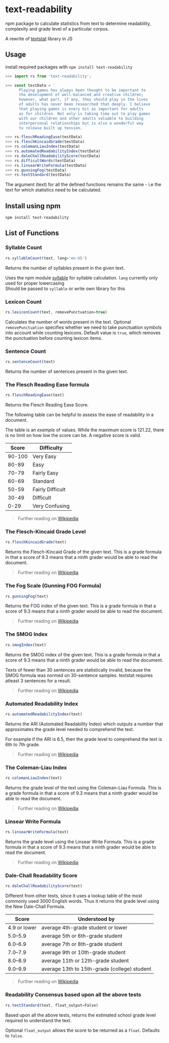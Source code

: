 # text-readability 
npm package to calculate statistics from text to determine readability, complexity and grade level of a particular corpus.

A rewrite of [textstat](https://github.com/shivam5992/textstat) library in JS

## Usage

install required packages with `npm install text-readability`

```javascript
>>> import rs from 'text-readability';

>>> const testData = `
      Playing games has always been thought to be important to 
      the development of well-balanced and creative children; 
      however, what part, if any, they should play in the lives 
      of adults has never been researched that deeply. I believe 
      that playing games is every bit as important for adults 
      as for children. Not only is taking time out to play games 
      with our children and other adults valuable to building 
      interpersonal relationships but is also a wonderful way 
      to release built up tension. `

>>> rs.fleschReadingEase(testData)
>>> rs.fleschKincaidGrade(testData)
>>> rs.colemanLiauIndex(testData)
>>> rs.automatedReadabilityIndex(testData)
>>> rs.daleChallReadabilityScore(testData)
>>> rs.difficultWords(testData)
>>> rs.linsearWriteFormula(testData)
>>> rs.gunningFog(testData)
>>> rs.textStandard(testData)
```

The argument (text) for all the defined functions remains the same -
i.e the text for which statistics need to be calculated.

## Install using npm

```shell
npm install text-readability
```

## List of Functions

### Syllable Count

```javascript
rs.syllableCount(text, lang='en-US')
```

Returns the number of syllables present in the given text.

Uses the npm module [syllable](https://github.com/words/syllable)
for syllable calculation. `lang` currently only used for proper lowercasing  
Should be passed to `syllable` or write own library for this

### Lexicon Count

```javascript
rs.lexiconCount(text, removePunctuation=true)
```

Calculates the number of words present in the text.
Optional `removePunctuation` specifies whether we need to take
punctuation symbols into account while counting lexicons.
Default value is `true`, which removes the punctuation
before counting lexicon items.

### Sentence Count

```javascript
rs.sentenceCount(text)
```

Returns the number of sentences present in the given text.


### The Flesch Reading Ease formula

```javascript
rs.fleschReadingEase(text)
```

Returns the Flesch Reading Ease Score.

The following table can be helpful to assess the ease of
readability in a document.

The table is an _example_ of values. While the
maximum score is 121.22, there is no limit on how low
the score can be. A negative score is valid.

| Score |    Difficulty     |
|-------|-------------------|
|90-100 | Very Easy         |
| 80-89 | Easy              |
| 70-79 | Fairly Easy       |
| 60-69 | Standard          |
| 50-59 | Fairly Difficult  |
| 30-49 | Difficult         |
| 0-29  | Very Confusing    |

> Further reading on
[Wikipedia](https://en.wikipedia.org/wiki/Flesch%E2%80%93Kincaid_readability_tests#Flesch_reading_ease)

### The Flesch-Kincaid Grade Level

```javascript
rs.fleschKincaidGrade(text)
```

Returns the Flesch-Kincaid Grade of the given text. This is a grade
formula in that a score of 9.3 means that a ninth grader would be able to
read the document.

> Further reading on
[Wikipedia](https://en.wikipedia.org/wiki/Flesch%E2%80%93Kincaid_readability_tests#Flesch%E2%80%93Kincaid_grade_level)

### The Fog Scale (Gunning FOG Formula)

```javascript
rs.gunningFog(text)
```

Returns the FOG index of the given text. This is a grade formula in that
a score of 9.3 means that a ninth grader would be able to read the document.

> Further reading on
[Wikipedia](https://en.wikipedia.org/wiki/Gunning_fog_index)

### The SMOG Index

```javascript
rs.smogIndex(text)
```

Returns the SMOG index of the given text. This is a grade formula in that
a score of 9.3 means that a ninth grader would be able to read the document.

Texts of fewer than 30 sentences are statistically invalid, because
the SMOG formula was normed on 30-sentence samples. textstat requires atleast
3 sentences for a result.

> Further reading on
[Wikipedia](https://en.wikipedia.org/wiki/SMOG)

### Automated Readability Index

```javascript
rs.automatedReadabilityIndex(text)
```

Returns the ARI (Automated Readability Index) which outputs
a number that approximates the grade level needed to
comprehend the text.

For example if the ARI is 6.5, then the grade level to comprehend
the text is 6th to 7th grade.

> Further reading on
[Wikipedia](https://en.wikipedia.org/wiki/Automated_readability_index)

### The Coleman-Liau Index

```javascript
rs.colemanLiauIndex(text)
```

Returns the grade level of the text using the Coleman-Liau Formula. This is
a grade formula in that a score of 9.3 means that a ninth grader would be
able to read the document.

> Further reading on
[Wikipedia](https://en.wikipedia.org/wiki/Coleman%E2%80%93Liau_index)

### Linsear Write Formula

```javascript
rs.linsearWriteFormula(text)
```

Returns the grade level using the Linsear Write Formula. This is
a grade formula in that a score of 9.3 means that a ninth grader would be
able to read the document.

> Further reading on
[Wikipedia](https://en.wikipedia.org/wiki/Linsear_Write)

### Dale-Chall Readability Score

```javascript
rs.daleChallReadabilityScore(text)
```

Different from other tests, since it uses a lookup table
of the most commonly used 3000 English words. Thus it returns
the grade level using the New Dale-Chall Formula.

| Score       |  Understood by                                |
|-------------|-----------------------------------------------|
|4.9 or lower | average 4th-grade student or lower            |
|  5.0–5.9    | average 5th or 6th-grade student              |
|  6.0–6.9    | average 7th or 8th-grade student              |
|  7.0–7.9    | average 9th or 10th-grade student             |
|  8.0–8.9    | average 11th or 12th-grade student            |
|  9.0–9.9    | average 13th to 15th-grade (college) student  |

> Further reading on
[Wikipedia](https://en.wikipedia.org/wiki/Dale%E2%80%93Chall_readability_formula)

### Readability Consensus based upon all the above tests

```javascript
rs.textStandard(text, float_output=False)
```

Based upon all the above tests, returns the estimated school
grade level required to understand the text.

Optional `float_output` allows the score to be returned as a
`float`. Defaults to `false`.

